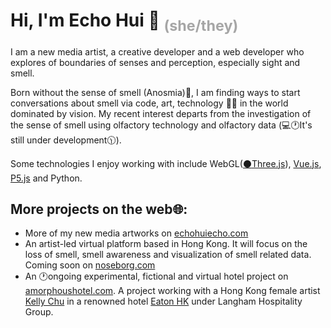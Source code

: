 # Hi, I'm Echo Hui :nose: <span style="color: #a6a6a6"><sub>(she/they)</sub></span>
I am a new media artist, a creative developer and a web developer who explores of boundaries of senses and perception, especially sight and smell.

 Born without the sense of smell (Anosmia):nose:, I am finding ways to start conversations about smell via code, art, technology :technologist: in the world dominated by vision. My recent interest departs from the investigation of the sense of smell using olfactory technology and olfactory data (:computer::clock1:It's still under development:clock1130:).

Some technologies I enjoy working with include WebGL([:black_circle:Three.js](https://threejs.org/)), [Vue.js](https://vuejs.org/), [P5.js](https://p5js.org/) and Python.

## More projects on the web:globe_with_meridians::
- More of my new media artworks on [echohuiecho.com](https://www.echohuiecho.com/)
- An artist-led virtual platform based in Hong Kong. It will focus on the loss of smell, smell awareness and visualization of smell related data. Coming soon on [noseborg.com](https://www.noseborg.com/)
- An :clock1:ongoing experimental, fictional and virtual hotel project on [amorphoushotel.com](https://www.amorphoushotel.com/). A project working with a Hong Kong female artist [Kelly Chu](https://www.chukellychu.com) in a renowned hotel [Eaton HK](https://www.eatonworkshop.com/) under Langham Hospitality Group.